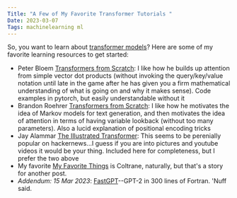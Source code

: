 ```yaml
---
Title: "A Few of My Favorite Transformer Tutorials "
Date: 2023-03-07
Tags: machinelearning ml
---
```


So, you want to learn about [transformer models](https://en.wikipedia.org/wiki/Transformer_(machine_learning_model))?  Here are some of my favorite learning resources to get started:
- Peter Bloem [Transformers from Scratch](https://peterbloem.nl/blog/transformers):  I like how he builds up attention from simple vector dot products (without invoking the query/key/value notation until late in the game after he has given you a firm mathematical understanding of what is going on and why it makes sense). Code examples in pytorch, but easily understandable without it
- Brandon Roehrer [Transformers from Scratch](https://e2eml.school/transformers.html):  I like how he motivates the idea of Markov models for text generation, and then motivates the idea of attention in terms of having variable lookback (without too many parameters).  Also a lucid explanation of positional encoding tricks
- Jay Alammar [The Illustrated Transformer](https://jalammar.github.io/illustrated-transformer/): This seems to be perenially popular on hackernews...I guess if you are into pictures and youtube videos it would be your thing.  Included here for completeness, but I prefer the two above
- My favorite [My Favorite Things](https://www.youtube.com/watch?v=UlFNy9iWrpE) is Coltrane, naturally, but that's a story for another post. 
- *Addendum: 15 Mar 2023*:  [FastGPT](https://ondrejcertik.com/blog/2023/03/fastgpt-faster-than-pytorch-in-300-lines-of-fortran/)--GPT-2 in 300 lines of Fortran.  'Nuff said.